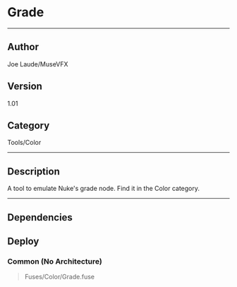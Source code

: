 # Grade
___

## Author
Joe Laude/MuseVFX

## Version
1.01

## Category
Tools/Color

___

## Description
<p>A tool to emulate Nuke's grade node. Find it in the Color category.</p>

___

## Dependencies

## Deploy

### Common (No Architecture)

> Fuses/Color/Grade.fuse  
